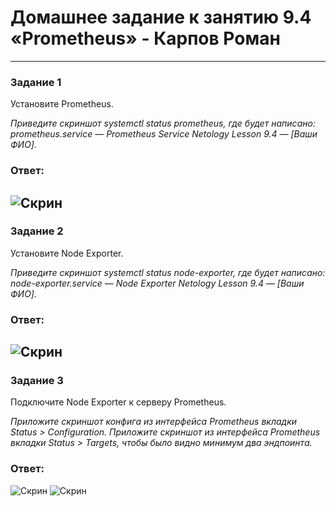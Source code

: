 # Домашнее задание к занятию 9.4 «Prometheus» - Карпов Роман


---

### Задание 1

Установите Prometheus.

*Приведите скриншот systemctl status prometheus, где будет написано: prometheus.service — Prometheus Service Netology Lesson 9.4 — [Ваши ФИО].*

### Ответ:  
![Скрин](https://github.com/Karhq/9.4_hw_prometius/blob/main/Задание%201.png)
---

### Задание 2

Установите Node Exporter.

*Приведите скриншот systemctl status node-exporter, где будет написано: node-exporter.service — Node Exporter Netology Lesson 9.4 — [Ваши ФИО].*

### Ответ:  
![Скрин](https://github.com/Karhq/9.4_hw_prometius/blob/main/Задание%202.png)
---

### Задание 3

Подключите Node Exporter к серверу Prometheus.

*Приложите скриншот конфига из интерфейса Prometheus вкладки Status > Configuration.*
*Приложите скриншот из интерфейса Prometheus вкладки Status > Targets, чтобы было видно минимум два эндпоинта.*

### Ответ:  
![Скрин](https://github.com/Karhq/9.4_hw_prometius/blob/main/Задание%203.png)
![Скрин](https://github.com/Karhq/9.4_hw_prometius/blob/main/Задание%203.1.png)
